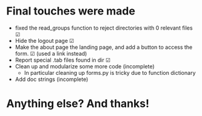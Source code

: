 # Final touches were made
- fixed the read_groups function to reject directories with 0 relevant files ☑
- Hide the logout page ☑
- Make the about page the landing page, and add a button to access the form. ☑ (used a link instead)
- Report special .tab files found in dir ☑
- Clean up and modularize some more code (incomplete)
  - In particular cleaning up forms.py is tricky due to function dictionary
- Add doc strings (incomplete)

# Anything else? And thanks!